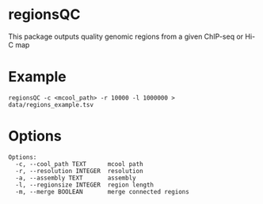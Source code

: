 # regionsQC
This package outputs quality genomic regions from a given ChIP-seq or Hi-C map

# Example
```
regionsQC -c <mcool_path> -r 10000 -l 1000000 > data/regions_example.tsv
```

# Options
```
Options:
  -c, --cool_path TEXT      mcool path
  -r, --resolution INTEGER  resolution
  -a, --assembly TEXT       assembly
  -l, --regionsize INTEGER  region length
  -m, --merge BOOLEAN	    merge connected regions
  
```
